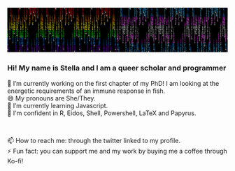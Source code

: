 
![alt text](https://github.com/sknief/sknief/blob/main/combined.gif)


### Hi! My name is Stella and I am a queer scholar and programmer

🔭 I’m currently working on the first chapter of my PhD! I am looking at the energetic requirements of an immune response in fish. <br/>
😄 My pronouns are She/They. <br/>
🌱 I’m currently learning Javascript. <br/>
🦑 I'm confident in R, Eidos, Shell, Powershell, LaTeX and Papyrus. <br/>


<br/>

📫 How to reach me: through the twitter linked to my profile.<br/>
⚡ Fun fact: you can support me and my work by buying me a coffee through Ko-fi! <br/>
<!--
**sknief/sknief** is a ✨ _special_ ✨ repository because its `README.md` (this file) appears on your GitHub profile.

Here are some ideas to get you started:
<br/>

- 🔭 I’m currently working on ...
- 🌱 I’m currently learning ...
- 👯 I’m looking to collaborate on ...
- 🤔 I’m looking for help with ...
- 💬 Ask me about ...
- 📫 How to reach me: ...
- 😄 Pronouns: ...
- ⚡ Fun fact: ...
-->
